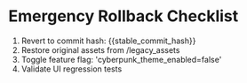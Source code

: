 # Emergency Rollback Checklist

1. Revert to commit hash: {{stable_commit_hash}}
2. Restore original assets from /legacy_assets
3. Toggle feature flag: 'cyberpunk_theme_enabled=false'
4. Validate UI regression tests
